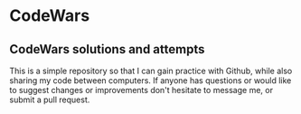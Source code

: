 # CodeWars
CodeWars solutions and attempts
----------------------

This is a simple repository so that I can gain practice with Github, while also sharing my code between computers.  If anyone has questions or would like to suggest changes or improvements don't hesitate to message me, or submit a pull request. 
